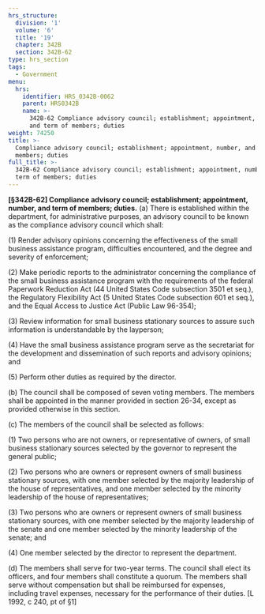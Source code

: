 ```yaml
---
hrs_structure:
  division: '1'
  volume: '6'
  title: '19'
  chapter: 342B
  section: 342B-62
type: hrs_section
tags:
  - Government
menu:
  hrs:
    identifier: HRS_0342B-0062
    parent: HRS0342B
    name: >-
      342B-62 Compliance advisory council; establishment; appointment, number,
      and term of members; duties
weight: 74250
title: >-
  Compliance advisory council; establishment; appointment, number, and term of
  members; duties
full_title: >-
  342B-62 Compliance advisory council; establishment; appointment, number, and
  term of members; duties
---
```

**[§342B-62] Compliance advisory council; establishment; appointment, number, and term of members; duties.** (a) There is established within the department, for administrative purposes, an advisory council to be known as the compliance advisory council which shall:

(1) Render advisory opinions concerning the effectiveness of the small business assistance program, difficulties encountered, and the degree and severity of enforcement;

(2) Make periodic reports to the administrator concerning the compliance of the small business assistance program with the requirements of the federal Paperwork Reduction Act (44 United States Code subsection 3501 et seq.), the Regulatory Flexibility Act (5 United States Code subsection 601 et seq.), and the Equal Access to Justice Act (Public Law 96-354);

(3) Review information for small business stationary sources to assure such information is understandable by the layperson;

(4) Have the small business assistance program serve as the secretariat for the development and dissemination of such reports and advisory opinions; and

(5) Perform other duties as required by the director.

(b) The council shall be composed of seven voting members. The members shall be appointed in the manner provided in section 26-34, except as provided otherwise in this section.

(c) The members of the council shall be selected as follows:

(1) Two persons who are not owners, or representative of owners, of small business stationary sources selected by the governor to represent the general public;

(2) Two persons who are owners or represent owners of small business stationary sources, with one member selected by the majority leadership of the house of representatives, and one member selected by the minority leadership of the house of representatives;

(3) Two persons who are owners or represent owners of small business stationary sources, with one member selected by the majority leadership of the senate and one member selected by the minority leadership of the senate; and

(4) One member selected by the director to represent the department.

(d) The members shall serve for two-year terms. The council shall elect its officers, and four members shall constitute a quorum. The members shall serve without compensation but shall be reimbursed for expenses, including travel expenses, necessary for the performance of their duties. [L 1992, c 240, pt of §1]